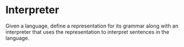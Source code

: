 # Interpreter

Given a language, define a representation for its grammar along with an interpreter that uses the representation to interpret sentences in the language.
